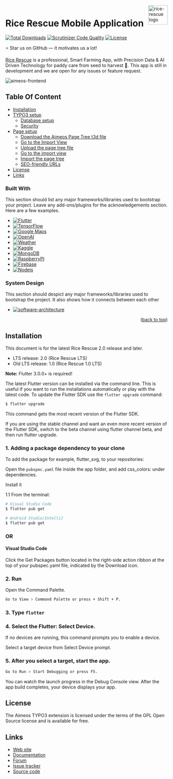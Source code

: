<a href="https://github.com/irfanghapar/rice-rescue">
    <img src="https://github.com/irfanghapar/rice-rescue/blob/main/assets-readme/logo.svg" alt="rice-rescue logo" title="rice-rescue" align="right" height="60" />
</a>

# Rice Rescue Mobile Application

[![Total Downloads](https://poser.pugx.org/aimeos/aimeos-typo3/d/total.svg)](https://packagist.org/packages/aimeos/aimeos-typo3)
[![Scrutinizer Code Quality](https://scrutinizer-ci.com/g/aimeos/aimeos-typo3/badges/quality-score.png?b=master)](https://scrutinizer-ci.com/g/aimeos/aimeos-typo3/?branch=master)
[![License](https://poser.pugx.org/aimeos/aimeos-typo3/license.svg)](https://packagist.org/packages/aimeos/aimeos-typo3)

:star: Star us on GitHub — it motivates us a lot!

[Rice Rescue](https://youtu.be/aIy220RJAAI) is a professional, Smart Farming App, with Precision Data
& AI Driven Technology for paddy care from seed to harvest 🌱. This app is still in development
and we are open for any issues or feature request.

![aimeos-frontend](https://github.com/irfanghapar/rice-rescue/blob/main/Rice%20Rescue%20V2.0.png)

## Table Of Content

- [Installation](#installation)
- [TYPO3 setup](#typo3-setup)
    - [Database setup](#database-setup)
    - [Security](#security)
- [Page setup](#page-setup)
    - [Download the Aimeos Page Tree t3d file](#download-the-aimeos-page-tree-t3d-file)
    - [Go to the Import View](#go-to-the-import-view)
    - [Upload the page tree file](#upload-the-page-tree-file)
    - [Go to the import view](#go-to-the-import-view)
    - [Import the page tree](#import-the-page-tree)
    - [SEO-friendly URLs](#seo-friendly-urls)
- [License](#license)
- [Links](#links)

### Built With

This section should list any major frameworks/libraries used to bootstrap your project. Leave any add-ons/plugins for the acknowledgements section. Here are a few examples.

* [![Flutter][Flutter]][Flutter-url]
* [![TensorFlow][TensorFlow]][TensorFlow-url]
* [![Google Maps][Google Maps]][Google-Maps-url]
* [![OpenAI][OpenAI]][OpenAI-url]
* [![Weather][Weather]][Weather-url]
* [![Kaggle][Kaggle]][Kaggle-url]
* [![MongoDB][MongoDB]][MongoDB-url]
* [![RaspberryPI][RaspberryPI]][RaspberryPI-url]
* [![Firebase][Firebase]][Firebase-url]
* [![Nodejs][Nodejs]][Nodejs-url]

### System Design

This section should despict any major frameworks/libraries used to bootstrap the project. It also shows how it connects between each other

* [![software-architecture][software-architecture]][software-architecture]

<p align="right">(<a href="#readme-top">back to top</a>)</p>


## Installation

This document is for the latest Rice Rescue 2.0 release and later.

- LTS release: 2.0 (Rice Rescue LTS)
- Old LTS release: 1.0 (Rice Rescue 1.0 LTS)

**Note:** Flutter 3.0.0+ is required!

The latest Flutter version can be installed via the command line. This is useful if you want to run the installations automatically or play with the latest code.
To update the Flutter SDK use the `flutter upgrade` command:

```bash
$ flutter upgrade
```
This command gets the most recent version of the Flutter SDK.

If you are using the stable channel and want an even more recent version of the Flutter SDK, switch to the beta channel using flutter channel beta, and then run flutter upgrade.

### 1. Adding a package dependency to your clone

To add the package for example, flutter_svg, to your repositories:

Open the `pubspec.yaml` file inside the app folder, and add css_colors: under dependencies.

Install it

1.1 From the terminal: 

```bash
# Visual Studio Code
$ flutter pub get

# Android Studio/IntelliJ
$ flutter pub get
```

### OR

#### Visual Studio Code

Click the Get Packages button located in the right-side action ribbon at the top of your pubspec.yaml file, indicated by the Download icon.

### 2. Run

 Open the Command Palette.

```bash
Go to View > Command Palette or press + Shift + P.
```

### 3. Type `flutter`

### 4. Select the Flutter: Select Device.

If no devices are running, this command prompts you to enable a device.

Select a target device from Select Device prompt.

### 5. After you select a target, start the app. 

```bash
Go to Run > Start Debugging or press F5.
```

You can watch the launch progress in the Debug Console view. After the app build completes, your device displays your app.

## License

The Aimeos TYPO3 extension is licensed under the terms of the GPL Open Source
license and is available for free.

## Links

* [Web site](https://aimeos.org/integrations/typo3-shop-extension/)
* [Documentation](https://aimeos.org/docs/TYPO3)
* [Forum](https://aimeos.org/help/typo3-extension-f16/)
* [Issue tracker](https://github.com/aimeos/aimeos-typo3/issues)
* [Source code](https://github.com/aimeos/aimeos-typo3)

<!-- MARKDOWN LINKS & IMAGES -->
<!-- https://www.markdownguide.org/basic-syntax/#reference-style-links -->
[Flutter]: https://github.com/irfanghapar/rice-rescue/blob/main/assets-readme/1.png
[Flutter-url]: https://flutter.dev/
[TensorFlow]: https://github.com/irfanghapar/rice-rescue/blob/main/assets-readme/2.png
[TensorFlow-url]: https://www.tensorflow.org/
[Google Maps]: https://github.com/irfanghapar/rice-rescue/blob/main/assets-readme/3.png
[Google-Maps-url]: https://developers.google.com/maps
[OpenAI]: https://github.com/irfanghapar/rice-rescue/blob/main/assets-readme/4.png
[OpenAI-url]: https://platform.openai.com/
[Weather]: https://github.com/irfanghapar/rice-rescue/blob/main/assets-readme/5.png
[Weather-url]: https://openweathermap.org/api
[Kaggle]: https://github.com/irfanghapar/rice-rescue/blob/main/assets-readme/6.png
[Kaggle-url]: https://www.kaggle.com/docs/api
[MongoDB]: https://github.com/irfanghapar/rice-rescue/blob/main/assets-readme/7.png
[MongoDB-url]: https://www.mongodb.com/
[RaspberryPI]: https://github.com/irfanghapar/rice-rescue/blob/main/assets-readme/8.png
[RaspberryPI-url]: https://www.raspberrypi.com/
[Firebase]: https://github.com/irfanghapar/rice-rescue/blob/main/assets-readme/9.png
[Firebase-url]: https://console.firebase.google.com/
[Nodejs]: https://github.com/irfanghapar/rice-rescue/blob/main/assets-readme/10.png
[Nodejs-url]: https://nodejs.org/en
[software-architecture]: https://github.com/irfanghapar/rice-rescue/blob/main/assets-readme/software-architecture

